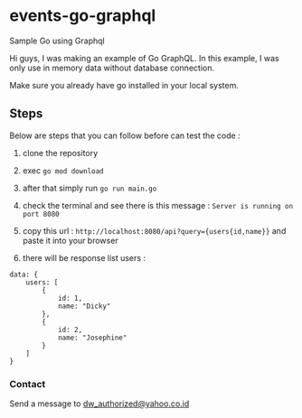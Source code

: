 # events-go-graphql

Sample Go using Graphql

Hi guys, I was making an example of Go GraphQL.
In this example, I was only use in memory data without database connection.

Make sure you already have go installed in your local system.

## Steps
Below are steps that you can follow before can test the code :
1. clone the repository

2. exec `go mod download`

3. after that simply run `go run main.go`

4. check the terminal and see there is this message : `Server is running on port 8080`

5. copy this url : `http://localhost:8080/api?query={users{id,name}}` and paste it into your browser

6. there will be response list users : 
```
data: {
    users: [
        {
            id: 1,
            name: "Dicky"
        },
        {
            id: 2,
            name: "Josephine"
        }
    ]
}
```

### Contact
Send a message to dw_authorized@yahoo.co.id